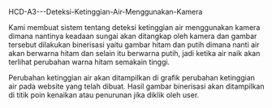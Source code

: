 HCD-A3---Deteksi-Ketinggian-Air-Menggunakan-Kamera

Kami membuat sistem tentang deteksi ketinggian air menggunakan kamera dimana nantinya keadaan sungai akan ditangkap oleh kamera dan gambar tersebut dilakukan binerisasi yaitu gambar hitam dan putih dimana nanti air akan berwarna hitam dan selain itu berwarna putih, jadi ketika air naik akan terlihat perubahan warna hitam semakain tinggi.

Perubahan ketinggian air akan ditampilkan di grafik perubahan ketinggian air pada website yang telah dibuat.
Hasil gambar binerisasi akan ditampilkan di titik poin kenaikan atau penurunan jika diklik oleh user.
